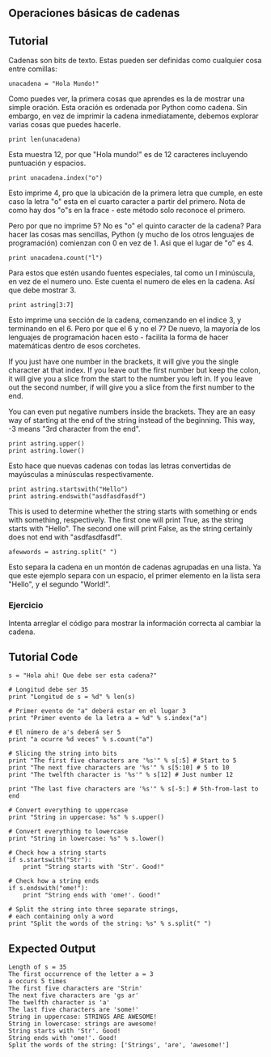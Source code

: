 Operaciones básicas de cadenas
-----------------------

Tutorial
--------

Cadenas son bits de texto. Estas pueden ser definidas como cualquier cosa entre comillas:

	unacadena = "Hola Mundo!"

Como puedes ver, la primera cosas que aprendes es la de mostrar una simple oración. Esta oración es ordenada por Python como cadena. Sin embargo, en vez de imprimir la cadena inmediatamente, debemos explorar varias cosas que puedes hacerle.

	print len(unacadena)

Esta muestra 12, por que "Hola mundo!" es de 12 caracteres incluyendo puntuación y espacios.

	print unacadena.index("o")

Esto imprime 4, pro que la ubicación de la primera letra que cumple, en este caso la letra "o" esta en el cuarto caracter a partir del primero. Nota de como hay dos "o"s en la frace - este método solo reconoce el primero.

Pero por que no imprime 5? No es "o" el quinto caracter de la cadena? Para hacer las cosas mas sencillas, Python (y mucho de los otros lenguajes de programación) comienzan con 0 en vez de 1. Asi que el lugar de "o" es 4.

	print unacadena.count("l")

Para estos que estén usando fuentes especiales, tal como un l minúscula, en vez de el numero uno. Este cuenta el numero de eles en la cadena. Así que debe mostrar 3.

	print astring[3:7]

Esto imprime una sección de la cadena, comenzando en el indice 3, y terminando en el 6. Pero por que el 6 y no el 7? De nuevo, la mayoría de los lenguajes de programación hacen esto - facilita la forma de hacer matemáticas dentro de esos corchetes.

If you just have one number in the brackets, it will give you the single character at that index. If you leave out the first number but keep the colon, it will give you a slice from the start to the number you left in. If you leave out the second number, if will give you a slice from the first number to the end.

You can even put negative numbers inside the brackets. They are an easy way of starting at the end of the string instead of the beginning. This way, -3 means "3rd character from the end".

	print astring.upper()
	print astring.lower()

Esto hace que nuevas cadenas con todas las letras convertidas de mayúsculas a minúsculas respectivamente.

	print astring.startswith("Hello")
	print astring.endswith("asdfasdfasdf")

This is used to determine whether the string starts with something or ends with something, respectively. The first one will print True, as the string starts with "Hello". The second one will print False, as the string certainly does not end with "asdfasdfasdf".

	afewwords = astring.split(" ")

Esto separa la cadena en un montón de cadenas agrupadas en una lista. Ya que este ejemplo separa con un espacio, el primer elemento en la lista sera "Hello", y el segundo "World!". 

### Ejercicio

Intenta arreglar el código para mostrar la información correcta al cambiar la cadena.

Tutorial Code
-------------

	s = "Hola ahi! Que debe ser esta cadena?"
	
	# Longitud debe ser 35
	print "Longitud de s = %d" % len(s)
	
	# Primer evento de "a" deberá estar en el lugar 3
	print "Primer evento de la letra a = %d" % s.index("a")
	
	# El número de a's deberá ser 5
	print "a ocurre %d veces" % s.count("a")
	
	# Slicing the string into bits
	print "The first five characters are '%s'" % s[:5] # Start to 5
	print "The next five characters are '%s'" % s[5:10] # 5 to 10
	print "The twelfth character is '%s'" % s[12] # Just number 12
	
	print "The last five characters are '%s'" % s[-5:] # 5th-from-last to end
	
	# Convert everything to uppercase
	print "String in uppercase: %s" % s.upper()

	# Convert everything to lowercase
	print "String in lowercase: %s" % s.lower()
	
	# Check how a string starts
	if s.startswith("Str"):
	    print "String starts with 'Str'. Good!"

	# Check how a string ends
	if s.endswith("ome!"):
	    print "String ends with 'ome!'. Good!"
	
	# Split the string into three separate strings, 
	# each containing only a word
	print "Split the words of the string: %s" % s.split(" ")
	
Expected Output
---------------

	Length of s = 35
	The first occurrence of the letter a = 3
	a occurs 5 times
	The first five characters are 'Strin'
	The next five characters are 'gs ar'
	The twelfth character is 'a'
	The last five characters are 'some!'
	String in uppercase: STRINGS ARE AWESOME!
	String in lowercase: strings are awesome!
	String starts with 'Str'. Good!
	String ends with 'ome!'. Good!
	Split the words of the string: ['Strings', 'are', 'awesome!']